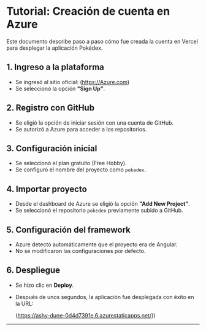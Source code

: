 # Tutorial: Creación de cuenta en Azure

Este documento describe paso a paso cómo fue creada la cuenta en Vercel para desplegar la aplicación Pokédex.

## 1. Ingreso a la plataforma
- Se ingresó al sitio oficial: (https://Azure.com)
- Se seleccionó la opción **"Sign Up"**.

## 2. Registro con GitHub
- Se eligió la opción de iniciar sesión con una cuenta de GitHub.
- Se autorizó a Azure para acceder a los repositorios.

## 3. Configuración inicial
- Se seleccionó el plan gratuito (Free Hobby).
- Se configuró el nombre del proyecto como `pokedex`.

## 4. Importar proyecto
- Desde el dashboard de Azure se eligió la opción **"Add New Project"**.
- Se seleccionó el repositorio `pokedex` previamente subido a GitHub.

## 5. Configuración del framework
- Azure detectó automáticamente que el proyecto era de Angular.
- No se modificaron las configuraciones por defecto.

## 6. Despliegue
- Se hizo clic en **Deploy**.
- Después de unos segundos, la aplicación fue desplegada con éxito en la URL:
  
  (https://ashy-dune-0d4d7391e.6.azurestaticapps.net/))

---
